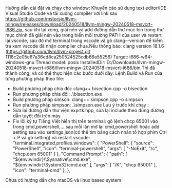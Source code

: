 Hướng dẫn cài đặt và chạy cho window:
Khuyến cáo sử dụng text editor/IDE Visual Studio Code và tải xuống compiler với link sau https://github.com/mstorsjo/llvm-mingw/releases/download/20240518/llvm-mingw-20240518-msvcrt-i686.zip, sau khi tải xong, giải nén và add đường dẫn thư mục bin trong thư mục chính đã giải nén vào trong biến môi trường PATH của user và restart lại vscode, sau đó mở terminal trong vscode vã gõ clang--version để kiểm tra xem vscode đã nhận compiler chưa.Nếu thông báo:
clang version 18.1.6 (https://github.com/llvm/llvm-project.git 1118c2e05e67a36ed8ca250524525cdb66a55256)
Target: i686-w64-windows-gnu
Thread model: posix
InstalledDir: D:/Downloads/llvm-mingw-20240518-msvcrt-i686/llvm-mingw-20240518-msvcrt-i686/bin
Thì đã thành công, và có thể thực hiện các bước dưới đây:
Lệnh Build và Run của từng phương pháp theo file:
- Build phương pháp chia đôi:  clang++ bisection.cpp -o bisection
- Run phương pháp chia đôi: .\bisection.exe
- Build phương pháp simson: clang++ simpson.cpp -o simpson
- Run phương pháp simpson: .\simpson.exe
Lưu ý trước khi chạy :
- Sửa lại đường dẫn thư viện exprtk.hpp, sửa lại include theo đúng đường dẫn tuyệt đối trên máy.
- Fix lỗi ký tự Tiếng Việt hiển thị trên terminal: gõ lệnh chcp 65001 vào trong cmd,powershell,... sau mỗi lần mở lại cmd,powershell hoặc add setting sau vào settings.json(có thể tìm bằng cách nhấn tổ hợp phím Ctrl + P và gõ setting) và restart vscode:
"terminal.integrated.profiles.windows": {
        "PowerShell": {
            "source": "PowerShell",
            "icon": "terminal-powershell",
            "args": [
                "-NoExit",
                "/c",
                "chcp.com 65001"
            ]
        },
        "Command Prompt": {
            "path": [
                "${env:windir}\\Sysnative\\cmd.exe",
                "${env:windir}\\System32\\cmd.exe"
            ],
            "args": [
                "/K",
                "chcp 65001"
            ],
            "icon": "terminal-cmd"
        },
    },

Chưa có hướng dẫn cho macOS và linux based system